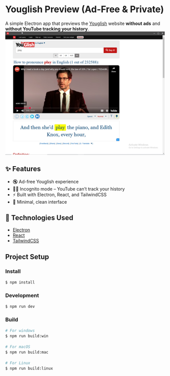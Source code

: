 # Youglish Preview (Ad-Free & Private)

A simple Electron app that previews the [Youglish](https://youglish.com) website **without ads** and **without YouTube tracking your history**.
![Screenshot](screenshots/1.png)
## ✨ Features

- 🔇 Ad-free Youglish experience
- 🕵️‍♂️ Incognito mode – YouTube can’t track your history
- ⚡ Built with Electron, React, and TailwindCSS
- 🧼 Minimal, clean interface

## 🔧 Technologies Used

- [Electron](https://www.electronjs.org/)
- [React](https://reactjs.org/)
- [TailwindCSS](https://tailwindcss.com/)


## Project Setup

### Install

```bash
$ npm install
```

### Development

```bash
$ npm run dev
```

### Build

```bash
# For windows
$ npm run build:win

# For macOS
$ npm run build:mac

# For Linux
$ npm run build:linux
```
